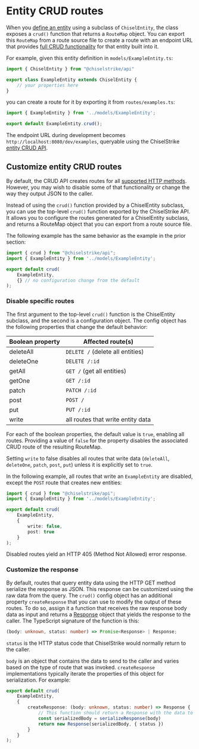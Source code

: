 # Entity CRUD routes

When you [define an entity][entity-basics] using a subclass of `ChiselEntity`,
the class exposes a `crud()` function that returns a `RouteMap` object. You can
export this `RouteMap` from a route source file to create a route with an
endpoint URL that provides [full CRUD functionality][crud-api] for that entity
built into it.

For example, given this entity definition in `models/ExampleEntity.ts`:

```ts title="models/ExampleEntity.ts"
import { ChiselEntity } from "@chiselstrike/api"

export class ExampleEntity extends ChiselEntity {
    // your properties here
}
```

you can create a route for it by exporting it from `routes/examples.ts`:

```ts title="routes/examples.ts"
import { ExampleEntity } from '../models/ExampleEntity';

export default ExampleEntity.crud();
```

The endpoint URL during development becomes
`http://localhost:8080/dev/examples`, queryable using the ChiselStrike [entity
CRUD API][crud-api].

## Customize entity CRUD routes

By default, the CRUD API creates routes for all [supported HTTP methods].
However, you may wish to disable some of that functionality or change the way
they output JSON to the caller.

Instead of using the `crud()` function provided by a ChiselEntity subclass, you
can use the top-level `crud()` function exported by the ChiselStrike API. It
allows you to configure the routes generated for a ChiselEntity subclass, and
returns a RouteMap object that you can export from a route source file.

The following example has the same behavior as the example in the prior section:

```ts title="routes/examples.ts"
import { crud } from "@chiselstrike/api";
import { ExampleEntity } from '../models/ExampleEntity';

export default crud(
    ExampleEntity,
    {} // no configuration change from the default
);
```

### Disable specific routes

The first argument to the top-level `crud()` function is the ChiselEntity
subclass, and the second is a configuration object. The config object has the
following properties that change the default behavior:

| Boolean property | Affected route(s)
| --- | ---
| deleteAll | `DELETE /` (delete all entities)
| deleteOne | `DELETE /:id`
| getAll | `GET /` (get all entities)
| getOne | `GET /:id`
| patch | `PATCH /:id`
| post | `POST /`
| put | `PUT /:id`
| write | all routes that write entity data

For each of the boolean properties, the default value is `true`, enabling all
routes. Providing a value of `false` for the property disables the associated
CRUD route of the resulting RouteMap.

Setting `write` to false disables all routes that write data (`deleteAll`,
`deleteOne`, `patch`, `post`, `put`) unless it is explicitly set to `true`.

In the following example, all routes that write an `ExampleEntity` are disabled,
except the `POST` route that creates new entities:

```ts title="routes/examples.ts"
import { crud } from "@chiselstrike/api";
import { ExampleEntity } from '../models/ExampleEntity';

export default crud(
    ExampleEntity,
    {
        write: false,
        post: true
    }
);
```

Disabled routes yield an HTTP 405 (Method Not Allowed) error response.

### Customize the response

By default, routes that query entity data using the HTTP GET method serialize
the response as JSON. This response can be customized using the raw data from
the query. The `crud()` config object has an additional property
`createResponse` that you can use to modify the output of these routes. To do
so, assign it a function that receives the raw response body data as input and
returns a [Response] object that yields the response to the caller. The
TypeScript signature of the function is this:

```ts
(body: unknown, status: number) => Promise<Response> | Response;
```

`status` is the HTTP status code that ChiselStrike would normally return to the
caller.

`body` is an object that contains the data to send to the caller and varies
based on the type of route that was invoked. `createResponse` implementations
typically iterate the properties of this object for serialization. For example:

```ts
export default crud(
    ExampleEntity,
    {
        createResponse: (body: unknown, status: number) => Response {
            // This function should return a Response with the data to send.
            const serializedBody = serializeResponse(body)
            return new Response(serializedBody, { status })
        }
    }
);
```



[crud-api]: ../entity-crud-api
[entity-basics]: ../data-modeling/entity-basics
[supported HTTP methods]: ../entity-crud-api/supported-http-methods
[Response]: https://developer.mozilla.org/en-US/docs/Web/API/Response
[query response]: ../entity-crud-api/supported-http-methods#get-all-entities
